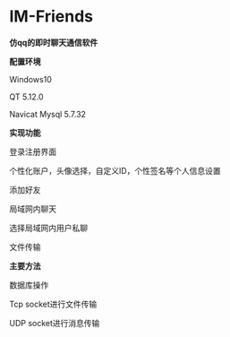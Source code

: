 # IM-Friends
**仿qq的即时聊天通信软件**  

**配置环境**   

Windows10   

QT 5.12.0   

Navicat Mysql 5.7.32   

**实现功能**  

登录注册界面  

个性化账户，头像选择，自定义ID，个性签名等个人信息设置

添加好友  

局域网内聊天

选择局域网内用户私聊

文件传输

**主要方法**  

数据库操作   

Tcp socket进行文件传输

UDP socket进行消息传输
